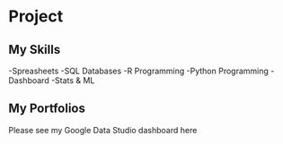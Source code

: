 # Project

## My Skills
-Spreasheets
-SQL Databases
-R Programming
-Python Programming
-Dashboard
-Stats & ML

## My Portfolios
Please see my Google Data Studio dashboard here
